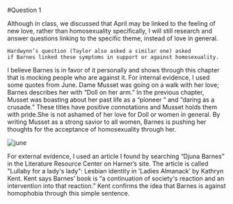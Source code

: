 #Question 1

Although in class, we discussed that April may be linked to the feeling of new love, rather than homosexuality specifically,
I will still research and answer questions linking to the specific theme, instead of love in general. 

    Hardwynn’s question (Taylor also asked a similar one) asked
    if Barnes linked these symptoms in support or against homosexuality. 
    
I believe Barnes is in favor of it personally and shows through this chapter that is mocking people who are against it. 
For internal evidence, I used some quotes from June. Dame Musset was going on a walk with her love; Barnes describes 
her with “Doll on her arm.” In the previous chapter, Musset was boasting about her past life as a “pioneer “ and 
“daring as a crusade.” These titles have positive connotations and Musset holds them with pride.She is not ashamed of 
her love for Doll or women in general. By writing Musset as a strong savior to all women, Barnes is pushing her thoughts 
for the acceptance of homosexuality through her. 

![june](https://lh3.googleusercontent.com/XDCUP8QEy4VT0F1lvSPyydV2bbm2fUiYR_R0hSbWR5UPayYNeZJ97SVUND_4QX6z9uU5efw=s0 "june")

   
  For external evidence, I used an article I found by searching “Djuna Barnes” in the Literature Resource Center 
on Harner’s site. The article is called "Lullaby for a lady's lady": Lesbian identity in 'Ladies Almanack’ by Kathryn Kent. 
Kent says Barnes’ book is “a continuation of society's reaction and an intervention into that reaction.” Kent confirms the
idea that Barnes is against homophobia through this simple sentence. 
	
